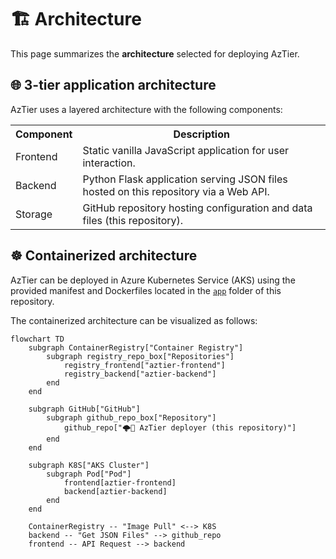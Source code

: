 # 🏗️ Architecture

This page summarizes the **architecture** selected for deploying AzTier.


## 🌐 3-tier application architecture

AzTier uses a layered architecture with the following components:

<table>
    <tr>
        <th>Component</th>
        <th>Description</th>
    </tr>
    <tr>
        <td>Frontend</td>
        <td>Static vanilla JavaScript application for user interaction.</td>
    </tr>
    <tr>
        <td>Backend</td>
        <td>Python Flask application serving JSON files hosted on this repository via a Web API.</td>
    </tr>
    <tr>
        <td>Storage</td>
        <td>GitHub repository hosting configuration and data files (this repository).</td>
    </tr>
</table>


## ☸️ Containerized architecture

AzTier can be deployed in Azure Kubernetes Service (AKS) using the provided manifest and Dockerfiles located in the [`app`](https://github.com/emiliensocchi/aztier-deployer/app/) folder of this repository. 

The containerized architecture can be visualized as follows:

```mermaid
flowchart TD
    subgraph ContainerRegistry["Container Registry"]
        subgraph registry_repo_box["Repositories"]
            registry_frontend["aztier-frontend"]
            registry_backend["aztier-backend"]
        end
    end

    subgraph GitHub["GitHub"]
        subgraph github_repo_box["Repository"]
            github_repo["🌩️🚀 AzTier deployer (this repository)"]
        end
    end

    subgraph K8S["AKS Cluster"]
        subgraph Pod["Pod"]
            frontend[aztier-frontend]
            backend[aztier-backend]
        end
    end

    ContainerRegistry -- "Image Pull" <--> K8S
    backend -- "Get JSON Files" --> github_repo
    frontend -- API Request --> backend
```
